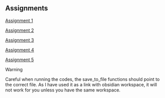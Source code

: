 ## Assignments

[Assignment 1](./Assignment_1/Assignment_1_Report.pdf)

[Assignment 2](./Assignment_2/Assignment_2_Report.pdf)

[Assignment 3](./Assignment_3/Assignment_3_Report.pdf)

[Assignment 4](./Assignment_4/Assignment_4_Report.pdf)

[Assignment 5](./Assignment_5/Assignment_5_Report.pdf)

> [!WARNING]
> Careful when running the codes, the save_to_file functions should point to the correct file.
> As I have used it as a link with obsidian workspace, it will not work for you unless you have the same workspace.
